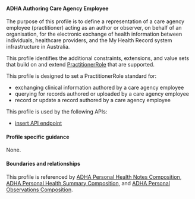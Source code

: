 #### ADHA Authoring Care Agency Employee
The purpose of this profile is to define a representation of a care agency employee (practitioner) acting as an author or observer, on behalf of an organisation, for the electronic exchange of health information between individuals, healthcare providers, and the My Health Record system infrastructure in Australia.

This profile identifies the additional constraints, extensions, and value sets that build on and extend [PractitionerRole](http://hl7.org/fhir/R4/practitionerrole.html) that are supported. 

This profile is designed to set a PractitionerRole standard for:
* exchanging clinical information authored by a care agency employee
* querying for records authored or uploaded by a care agency employee
* record or update a record authored by a care agency employee

This profile is used by the following APIs:
* [insert API endpoint](StructureDefinition-TBD-1.html)


#### Profile specific guidance
None.


#### Boundaries and relationships
This profile is referenced by 
[ADHA Personal Health Notes Composition](StructureDefinition-dh-composition-phn-1.html), 
[ADHA Personal Health Summary Composition](StructureDefinition-dh-composition-phs-1.html), and 
[ADHA Personal Observations Composition](StructureDefinition-dh-composition-po-1.html). 

